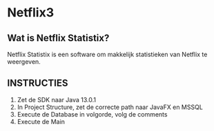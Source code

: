 # Netflix3
## Wat is Netflix Statistix?
Netflix Statistix is een software om makkelijk statistieken van Netflix te weergeven.

## INSTRUCTIES
1.	Zet de SDK naar Java 13.0.1
2.	In Project Structure, zet de correcte path naar JavaFX en MSSQL
3.	Execute de Database in volgorde, volg de comments
4.	Execute de Main

